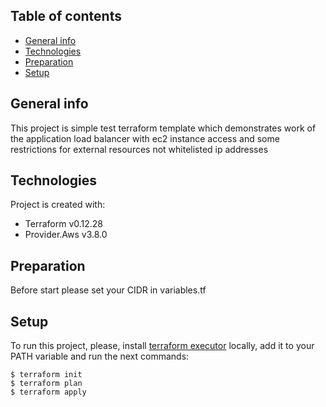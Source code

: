 ## Table of contents
* [General info](#general-info)
* [Technologies](#technologies)
* [Preparation](#preparation)
* [Setup](#setup)

## General info
This project is simple test terraform template which demonstrates work of the application load balancer with ec2 instance access and some restrictions for external resources not whitelisted ip addresses
	
## Technologies
Project is created with:
* Terraform v0.12.28
* Provider.Aws v3.8.0
	
## Preparation
Before start please set your CIDR in variables.tf
  
## Setup
To run this project, please, install [terraform executor](https://www.terraform.io/downloads.html) locally, add it to your PATH variable and run the next commands:

```
$ terraform init
$ terraform plan
$ terraform apply
```
